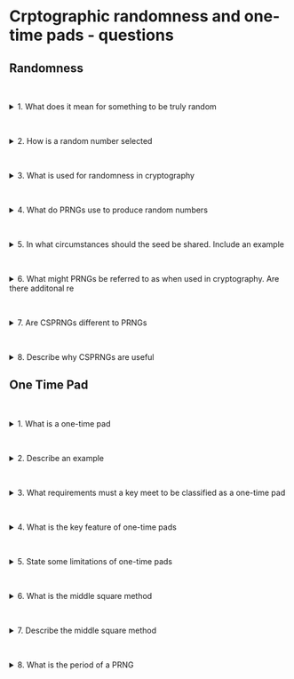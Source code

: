 # Crptographic randomness and one-time pads - questions

## Randomness

&nbsp;
<details>
<summary>
1. What does it mean for something to be truly random
</summary>

To be truly random means that there is no way to predict an event, such as a number series. This means that there are no discernible patterns.
 
</details>

&nbsp;
<details>
<summary>
2. How is a random number selected
</summary>

To identify a truly random number is to pick a number from a set, where each number is equally probable.
 
</details>

&nbsp;

<details>
<summary>
3. What is used for randomness in cryptography
</summary>

In cryptography, pseudo-random number are used. Pseudo random number generators (PRNG) are algorithms which produce a series of numbers which appear random.
 
</details>

&nbsp;

<details>
<summary>
4. What do PRNGs use to produce random numbers
</summary>

To do so, they make use of an initial seed value, a number which starts the generation of subsequent values. 
 
</details>

&nbsp;

<details>
<summary>
5. In what circumstances should the seed be shared. Include an example
</summary>

This seed should only be shared with those who require the ability to replicate the series, and where used in cryptography the seed is normally truly random. This is helpful in situations where you may be required to provide the sequence at another time. For example, PRNGs are used in simulation of viruses.
 
</details>

&nbsp;

<details>
<summary>
6. What might PRNGs be referred to as when used in cryptography. Are there additonal re
</summary>

Where PRNGs are used in cryptography you may see this as being referred to as Cryptographically Secure Pseudo Random Number Generators (CSPRNG). CSPRNGs have additional requirements which we won't discuss here but it is sufficient to note that they shoul be indistinguishable from true randomness.
 
</details>

&nbsp;

<details>
<summary>
7. Are CSPRNGs different to PRNGs
</summary>

CSPRNGs have additional requirements which we won't discuss here but it is sufficient to note that they shoul be indistinguishable from true randomness.
 
</details>

&nbsp;

<details>
<summary>
8. Describe why CSPRNGs are useful
</summary>

CSPRNGs can be sufficiently random to prevent attacks, but their deterministic nature means it can be used for encryption or other situation where you may be required to duplicate the values. It is also more efficient than trying to get a suitable list of truly random numbers.
 
</details>

## One Time Pad

&nbsp;
<details>
<summary>
1. What is a one-time pad
</summary>

A one-time pad is where a truly random key stream is used to encrypt the message. Each character (e.g. letter or bit or byte) is combined with a character from the key stream. 
 
</details>

&nbsp;

<details>
<summary>
2. Describe an example
</summary>
Consider a simple shift cipher where letters are shifted along by the key value in the corresponding position, looping back to the start of the alphabet. Assume the key provided below is truly random:

![One-time pad example](./images/One_time_pad.png)
</details>

&nbsp;

<details>
<summary>
3. What requirements must a key meet to be classified as a one-time pad
</summary>

* it is truly random
* only two copies should exist - one for encryption, one for decryption
* it is one use only, and destroyed after use
* it is at least as long as the plaintext
</details>

&nbsp;

<details>
<summary>
4. What is the key feature of one-time pads
</summary>

Provided they are properly implemented, OTPs provide "perfect secrecy". No matter how much computational power you have, you can do no better than guessing randomly what the original message is.
</details>

&nbsp;

<details>
<summary>
5. State some limitations of one-time pads
</summary>

* there are the practical difficulties of efficiently obtaining a sufficiently long random key and sharing the key.
* with very short examples like that above, you would be able to guess all the possibilities fairly easily.
</details>

&nbsp;

<details>
<summary>
6. What is the middle square method
</summary>

The middle square method, which was developed by John Von Neumann in 1949, is the first pseudo random number generator, or PRNG.
</details>

&nbsp;

<details>
<summary>
7. Describe the middle square method
</summary>

The process is as follows:
* Takes the seed
* square it
* line it up in the middle
* extract the middle part

This gives the next values which can then be used to repeat the process. If the number doesn't have an even number of digits it can be padded. Eventually, the numbers will repeat but it could take a very long time.
</details>

&nbsp;

<details>
<summary>
8. What is the period of a PRNG
</summary>

The point at which numbers begin to repeat in a PRNG is called the period.
</details>